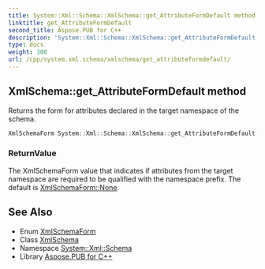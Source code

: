 ```yaml
---
title: System::Xml::Schema::XmlSchema::get_AttributeFormDefault method
linktitle: get_AttributeFormDefault
second_title: Aspose.PUB for C++
description: 'System::Xml::Schema::XmlSchema::get_AttributeFormDefault method. Returns the form for attributes declared in the target namespace of the schema in C++.'
type: docs
weight: 300
url: /cpp/system.xml.schema/xmlschema/get_attributeformdefault/
---
```

## XmlSchema::get_AttributeFormDefault method


Returns the form for attributes declared in the target namespace of the schema.

```cpp
XmlSchemaForm System::Xml::Schema::XmlSchema::get_AttributeFormDefault()
```


### ReturnValue

The XmlSchemaForm value that indicates if attributes from the target namespace are required to be qualified with the namespace prefix. The default is [XmlSchemaForm::None](../../xmlschemaform/).

## See Also

* Enum [XmlSchemaForm](../../xmlschemaform/)
* Class [XmlSchema](../)
* Namespace [System::Xml::Schema](../../)
* Library [Aspose.PUB for C++](../../../)
